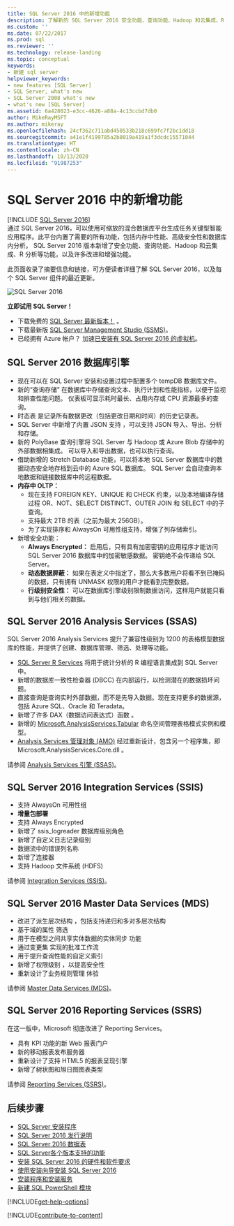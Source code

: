 ```yaml
---
title: SQL Server 2016 中的新增功能
description: 了解新的 SQL Server 2016 安全功能、查询功能、Hadoop 和云集成、R 分析等。
ms.custom: ''
ms.date: 07/22/2017
ms.prod: sql
ms.reviewer: ''
ms.technology: release-landing
ms.topic: conceptual
keywords:
- 新建 sql server
helpviewer_keywords:
- new features [SQL Server]
- SQL Server, what's new
- SQL Server 2008 what's new
- what's new [SQL Server]
ms.assetid: 6a428023-e3cc-4626-a88a-4c13ccbd7db0
author: MikeRayMSFT
ms.author: mikeray
ms.openlocfilehash: 24cf362c711abd450533b218c699fc7f2bc1dd18
ms.sourcegitcommit: a41e1f4199785a2b8019a419a1f3dcdc15571044
ms.translationtype: HT
ms.contentlocale: zh-CN
ms.lasthandoff: 10/13/2020
ms.locfileid: "91987253"
---
```

# <a name="whats-new-in-sql-server-2016"></a>SQL Server 2016 中的新增功能
[!INCLUDE [SQL Server 2016](../includes/applies-to-version/sqlserver2016.md)]    
 通过 SQL Server 2016，可以使用可缩放的混合数据库平台生成任务关键型智能应用程序。此平台内置了需要的所有功能，包括内存中性能、高级安全性和数据库内分析。 SQL Server 2016 版本新增了安全功能、查询功能、Hadoop 和云集成、R 分析等功能，以及许多改进和增强功能。 

此页面收录了摘要信息和链接，可方便读者详细了解 SQL Server 2016，以及每个 SQL Server 组件的最近更新。 

![SQL Server 2016](../sql-server/media/sql-server-2016.png)

 **立即试用 SQL Server！** 
- 下载免费的 [SQL Server 最新版本！](https://www.microsoft.com/sql-server/sql-server-downloads) 。
- 下载最新版 [SQL Server Management Studio (SSMS)](../ssms/download-sql-server-management-studio-ssms.md)。 
- 已经拥有 Azure 帐户？ 加速[已安装有 SQL Server 2016 的虚拟机](https://azuremarketplace.microsoft.com/marketplace/apps/microsoftsqlserver.sql2017-ws2019?tab=Overview)。

## <a name="sql-server-2016-database-engine"></a>SQL Server 2016 数据库引擎
- 现在可以在 SQL Server 安装和设置过程中配置多个 tempDB  数据库文件。
- 新的“查询存储”  在数据库中存储查询文本、执行计划和性能指标，以便于监视和排查性能问题。 仪表板可显示耗时最长、占用内存或 CPU 资源最多的查询。
- 时态表  是记录所有数据更改（包括更改日期和时间）的历史记录表。
- SQL Server 中新增了内置 JSON 支持  ，可以支持 JSON 导入、导出、分析和存储。
- 新的 PolyBase  查询引擎将 SQL Server 与 Hadoop 或 Azure Blob 存储中的外部数据相集成。 可以导入和导出数据，也可以执行查询。
- 借助新增的 Stretch Database  功能，可以将本地 SQL Server 数据库中的数据动态安全地存档到云中的 Azure SQL 数据库。 SQL Server 会自动查询本地数据和链接数据库中的远程数据。 
- **内存中 OLTP：** 
    - 现在支持 FOREIGN KEY、UNIQUE 和 CHECK 约束，以及本地编译存储过程 OR、NOT、SELECT DISTINCT、OUTER JOIN 和 SELECT 中的子查询。
    - 支持最大 2TB 的表（之前为最大 256GB）。 
    - 为了实现排序和 AlwaysOn 可用性组支持，增强了列存储索引。
- 新增安全功能：
    - **Always Encrypted：** 启用后，只有具有加密密钥的应用程序才能访问 SQL Server 2016 数据库中的加密敏感数据。 密钥绝不会传递给 SQL Server。
    - **动态数据屏蔽：** 如果在表定义中指定了，那么大多数用户将看不到已掩码的数据，只有拥有 UNMASK 权限的用户才能看到完整数据。
    - **行级别安全性：** 可以在数据库引擎级别限制数据访问，这样用户就能只看到与他们相关的数据。 

## <a name="sql-server-2016-analysis-services-ssas"></a>SQL Server 2016 Analysis Services (SSAS)
SQL Server 2016 Analysis Services 提升了兼容性级别为 1200  的表格模型数据库的性能，并提供了创建、数据库管理、筛选、处理等功能。
- [SQL Server R Services](~/machine-learning/what-s-new-in-sql-server-machine-learning-services.md)  将用于统计分析的 R 编程语言集成到 SQL Server 中。 
- 新增的数据库一致性检查器 (DBCC)  在内部运行，以检测潜在的数据损坏问题。
-  直接查询是查询实时外部数据，而不是先导入数据。现在支持更多的数据源，包括 Azure SQL、Oracle 和 Teradata。 
- 新增了许多 DAX（数据访问表达式）函数  。
- 新增的 [Microsoft.AnalysisServices.Tabular](/dotnet/api/microsoft.analysisservices.tabular)  命名空间管理表格模式实例和模型。 
- [Analysis Services 管理对象 (AMO)](/dotnet/api/) 经过重新设计，包含另一个程序集，即 Microsoft.AnalysisServices.Core.dll  。

请参阅 [Analysis Services 引擎 (SSAS)](/analysis-services/what-s-new-in-analysis-services)。 

## <a name="sql-server-2016-integration-services-ssis"></a>SQL Server 2016 Integration Services (SSIS)
- 支持 AlwaysOn 可用性组 
- **增量包部署**
- 支持 Always Encrypted 
- 新增了 ssis_logreader  数据库级别角色
- 新增了自定义日志记录级别 
- 数据流中的错误列名称  
- 新增了连接器 
- 支持 Hadoop 文件系统 (HDFS) 

请参阅 [Integration Services (SSIS)](../integration-services/what-s-new-in-integration-services-in-sql-server-2016.md)。

## <a name="sql-server-2016-master-data-services-mds"></a>SQL Server 2016 Master Data Services (MDS)
- 改进了派生层次结构  ，包括支持递归和多对多层次结构
- 基于域的属性  筛选
- 用于在模型之间共享实体数据的实体同步  功能
- 通过变更集  实现的批准工作流
- 用于提升查询性能的自定义索引 
- 新增了权限级别  ，以提高安全性
- 重新设计了业务规则管理  体验

请参阅 [Master Data Services (MDS)](../master-data-services/what-s-new-in-master-data-services-mds.md)。

## <a name="sql-server-2016-reporting-services-ssrs"></a>SQL Server 2016 Reporting Services (SSRS)
在这一版中，Microsoft 彻底改进了 Reporting Services。 
- 具有 KPI 功能的新 Web 报表门户 
- 新的移动报表发布服务器 
- 重新设计了支持 HTML5 的报表呈现引擎  
- 新增了树状图和旭日图图表类型  

请参阅 [Reporting Services (SSRS)](../reporting-services/what-s-new-in-sql-server-reporting-services-ssrs.md)。

## <a name="next-steps"></a>后续步骤   
- [SQL Server 安装程序](../database-engine/install-windows/install-sql-server.md)   
- [SQL Server 2016 发行说明](../sql-server/sql-server-2016-release-notes.md) 
- [SQL Server 2016 数据表](https://download.microsoft.com/download/C/5/3/C53C3AEF-653C-4598-8721-D522E8AC6A3A/SQL_Server_2016_Everything_Built-In_Datasheet_EN_US.pdf)
- [SQL Server各个版本支持的功能](./editions-and-components-of-sql-server-2016.md)
- [安装 SQL Server 2016 的硬件和软件要求](../sql-server/install/hardware-and-software-requirements-for-installing-sql-server.md)
- [使用安装向导安装 SQL Server 2016](../database-engine/install-windows/install-sql-server-from-the-installation-wizard-setup.md)
- [安装程序和安装服务](../database-engine/install-windows/install-sql-server-servicing-updates.md)
- [新建 SQL PowerShell 模块](https://blogs.technet.microsoft.com/dataplatforminsider/2016/06/30/sql-powershell-july-2016-update/)

[!INCLUDE[get-help-options](../includes/paragraph-content/get-help-options.md)]

[!INCLUDE[contribute-to-content](../includes/paragraph-content/contribute-to-content.md)]